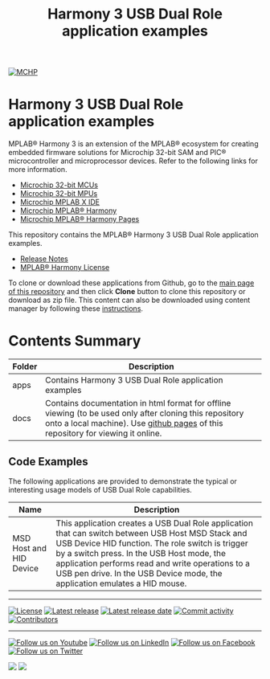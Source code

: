 ﻿---
title: Harmony 3 USB Dual Role application examples
nav_order: 1
has_children: true
has_toc: false
---
[![MCHP](https://www.microchip.com/ResourcePackages/Microchip/assets/dist/images/logo.png)](https://www.microchip.com)

# Harmony 3 USB Dual Role application examples

MPLAB® Harmony 3 is an extension of the MPLAB® ecosystem for creating embedded firmware solutions for Microchip 32-bit SAM and PIC® microcontroller and microprocessor devices.  Refer to the following links for more information.

- [Microchip 32-bit MCUs](https://www.microchip.com/design-centers/32-bit)
- [Microchip 32-bit MPUs](https://www.microchip.com/design-centers/32-bit-mpus)
- [Microchip MPLAB X IDE](https://www.microchip.com/mplab/mplab-x-ide)
- [Microchip MPLAB® Harmony](https://www.microchip.com/mplab/mplab-harmony)
- [Microchip MPLAB® Harmony Pages](https://microchip-mplab-harmony.github.io/)

This repository contains the MPLAB® Harmony 3 USB Dual Role application examples. 

- [Release Notes](release_notes.md)
- [MPLAB® Harmony License](mplab_harmony_license.md)

To clone or download these applications from Github, go to the [main page of this repository](https://github.com/Microchip-MPLAB-Harmony/usb_apps_dual_role) and then click **Clone** button to clone this repository or download as zip file.
This content can also be downloaded using content manager by following these [instructions](https://github.com/Microchip-MPLAB-Harmony/contentmanager/wiki).

# Contents Summary

| Folder     | Description                                               |
| ---        | ---                                                       |
| apps       | Contains Harmony 3 USB Dual Role application examples |
| docs       | Contains documentation in html format for offline viewing (to be used only after cloning this repository onto a local machine). Use [github pages](https://microchip-mplab-harmony.github.io/usb_apps_dual_role/) of this repository for viewing it online. |

## Code Examples

The following applications are provided to demonstrate the typical or interesting usage models of USB Dual Role capabilities.

| Name                      | Description            |
| ------------------------- | ---------------------- |
| MSD Host and HID Device   | This application creates a USB Dual Role application that can switch between USB Host MSD Stack and USB Device HID function. The role switch is trigger by a switch press. In the USB Host mode, the application performs read and write operations to a USB pen drive. In the USB Device mode, the application emulates a HID mouse. |

____

[![License](https://img.shields.io/badge/license-Harmony%20license-orange.svg)](https://github.com/Microchip-MPLAB-Harmony/usb_apps_dual_role/blob/master/mplab_harmony_license.md)
[![Latest release](https://img.shields.io/github/release/Microchip-MPLAB-Harmony/usb_apps_dual_role.svg)](https://github.com/Microchip-MPLAB-Harmony/usb_apps_dual_role/releases/latest)
[![Latest release date](https://img.shields.io/github/release-date/Microchip-MPLAB-Harmony/usb_apps_dual_role.svg)](https://github.com/Microchip-MPLAB-Harmony/usb_apps_dual_role/releases/latest)
[![Commit activity](https://img.shields.io/github/commit-activity/y/Microchip-MPLAB-Harmony/usb_apps_dual_role.svg)](https://github.com/Microchip-MPLAB-Harmony/usb_apps_dual_role/graphs/commit-activity)
[![Contributors](https://img.shields.io/github/contributors-anon/Microchip-MPLAB-Harmony/usb_apps_dual_role.svg)]()

____

[![Follow us on Youtube](https://img.shields.io/badge/Youtube-Follow%20us%20on%20Youtube-red.svg)](https://www.youtube.com/user/MicrochipTechnology)
[![Follow us on LinkedIn](https://img.shields.io/badge/LinkedIn-Follow%20us%20on%20LinkedIn-blue.svg)](https://www.linkedin.com/company/microchip-technology)
[![Follow us on Facebook](https://img.shields.io/badge/Facebook-Follow%20us%20on%20Facebook-blue.svg)](https://www.facebook.com/microchiptechnology/)
[![Follow us on Twitter](https://img.shields.io/twitter/follow/MicrochipTech.svg?style=social)](https://twitter.com/MicrochipTech)

[![](https://img.shields.io/github/stars/Microchip-MPLAB-Harmony/usb_apps_dual_role.svg?style=social)]()
[![](https://img.shields.io/github/watchers/Microchip-MPLAB-Harmony/usb_apps_dual_role.svg?style=social)]()


